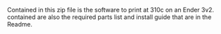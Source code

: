 Contained in this zip file is the software to print at 310c on an Ender 3v2. contained are also the required parts list and install guide that are in the Readme.

